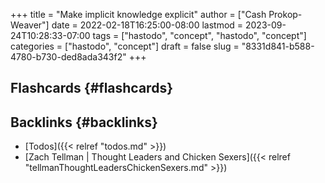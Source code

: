 +++
title = "Make implicit knowledge explicit"
author = ["Cash Prokop-Weaver"]
date = 2022-02-18T16:25:00-08:00
lastmod = 2023-09-24T10:28:33-07:00
tags = ["hastodo", "concept", "hastodo", "concept"]
categories = ["hastodo", "concept"]
draft = false
slug = "8331d841-b588-4780-b730-ded8ada343f2"
+++

## Flashcards {#flashcards}


## Backlinks {#backlinks}

-   [Todos]({{< relref "todos.md" >}})
-   [Zach Tellman | Thought Leaders and Chicken Sexers]({{< relref "tellmanThoughtLeadersChickenSexers.md" >}})
